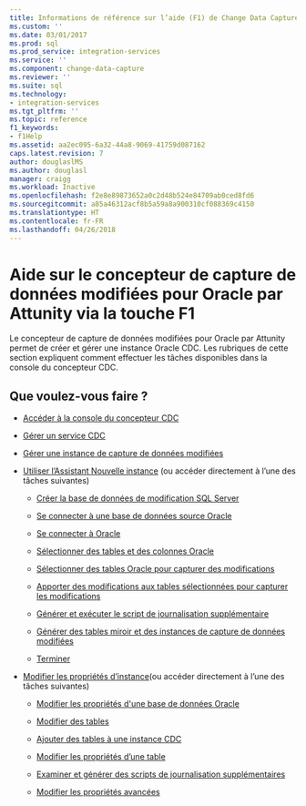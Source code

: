 ```yaml
---
title: Informations de référence sur l’aide (F1) de Change Data Capture Designer pour Oracle d’Attunity | Microsoft Docs
ms.custom: ''
ms.date: 03/01/2017
ms.prod: sql
ms.prod_service: integration-services
ms.service: ''
ms.component: change-data-capture
ms.reviewer: ''
ms.suite: sql
ms.technology:
- integration-services
ms.tgt_pltfrm: ''
ms.topic: reference
f1_keywords:
- f1Help
ms.assetid: aa2ec095-6a32-44a8-9069-41759d087162
caps.latest.revision: 7
author: douglaslMS
ms.author: douglasl
manager: craigg
ms.workload: Inactive
ms.openlocfilehash: f2e8e89873652a0c2d48b524e84709ab0ced8fd6
ms.sourcegitcommit: a85a46312acf8b5a59a8a900310cf088369c4150
ms.translationtype: HT
ms.contentlocale: fr-FR
ms.lasthandoff: 04/26/2018
---
```

# <a name="change-data-capture-designer-for-oracle-by-attunity-f1-help-reference"></a>Aide sur le concepteur de capture de données modifiées pour Oracle par Attunity via la touche F1
  Le concepteur de capture de données modifiées pour Oracle par Attunity permet de créer et gérer une instance Oracle CDC. Les rubriques de cette section expliquent comment effectuer les tâches disponibles dans la console du concepteur CDC.  
  
## <a name="what-do-you-want-to-do"></a>Que voulez-vous faire ?  
  
-   [Accéder à la console du concepteur CDC](../../integration-services/change-data-capture/access-the-cdc-designer-console.md)  
  
-   [Gérer un service CDC](../../integration-services/change-data-capture/manage-a-cdc-service.md)  
  
-   [Gérer une instance de capture de données modifiées](../../integration-services/change-data-capture/manage-a-cdc-instance.md)  
  
-   [Utiliser l’Assistant Nouvelle instance](../../integration-services/change-data-capture/use-the-new-instance-wizard.md) (ou accéder directement à l’une des tâches suivantes)  
  
    -   [Créer la base de données de modification SQL Server](../../integration-services/change-data-capture/create-the-sql-server-change-database.md)  
  
    -   [Se connecter à une base de données source Oracle](../../integration-services/change-data-capture/connect-to-an-oracle-source-database.md)  
  
    -   [Se connecter à Oracle](../../integration-services/change-data-capture/connect-to-oracle.md)  
  
    -   [Sélectionner des tables et des colonnes Oracle](../../integration-services/change-data-capture/select-oracle-tables-and-columns.md)  
  
    -   [Sélectionner des tables Oracle pour capturer des modifications](../../integration-services/change-data-capture/select-oracle-tables-for-capturing-changes.md)  
  
    -   [Apporter des modifications aux tables sélectionnées pour capturer les modifications](../../integration-services/change-data-capture/make-changes-to-the-tables-selected-for-capturing-changes.md)  
  
    -   [Générer et exécuter le script de journalisation supplémentaire](../../integration-services/change-data-capture/generate-and-run-the-supplemental-logging-script.md)  
  
    -   [Générer des tables miroir et des instances de capture de données modifiées](../../integration-services/change-data-capture/generate-mirror-tables-and-cdc-capture-instances.md)  
  
    -   [Terminer](../../integration-services/change-data-capture/finish.md)  
  
-   [Modifier les propriétés d’instance](../../integration-services/change-data-capture/edit-instance-properties.md)(ou accéder directement à l’une des tâches suivantes)  
  
    -   [Modifier les propriétés d'une base de données Oracle](../../integration-services/change-data-capture/edit-the-oracle-database-properties.md)  
  
    -   [Modifier des tables](../../integration-services/change-data-capture/edit-tables.md)  
  
    -   [Ajouter des tables à une instance CDC](../../integration-services/change-data-capture/add-tables-to-a-cdc-instance.md)  
  
    -   [Modifier les propriétés d’une table](../../integration-services/change-data-capture/edit-the-table-properties.md)  
  
    -   [Examiner et générer des scripts de journalisation supplémentaires](../../integration-services/change-data-capture/review-and-generate-supplemental-logging-scripts.md)  
  
    -   [Modifier les propriétés avancées](../../integration-services/change-data-capture/edit-the-advanced-properties.md)  
  
  
